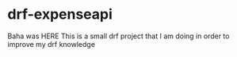 # drf-expenseapi
Baha was HERE
This is a small drf project that I am doing in order to improve my drf knowledge
